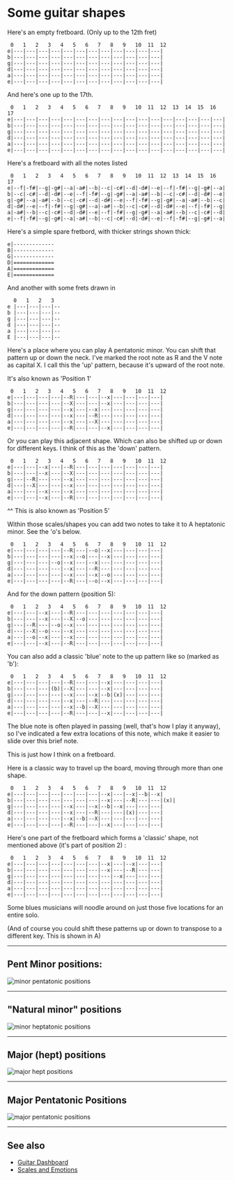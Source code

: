 # Some guitar shapes

Here's an empty fretboard. (Only up to the 12th fret)

     0   1   2   3   4   5   6   7   8   9   10  11  12
    e|---|---|---|---|---|---|---|---|---|---|---|---|
    b|---|---|---|---|---|---|---|---|---|---|---|---|
    g|---|---|---|---|---|---|---|---|---|---|---|---|
    d|---|---|---|---|---|---|---|---|---|---|---|---|
    a|---|---|---|---|---|---|---|---|---|---|---|---|
    e|---|---|---|---|---|---|---|---|---|---|---|---|

And here's one up to the 17th.

     0   1   2   3   4   5   6   7   8   9   10  11  12  13  14  15  16  17
    e|---|---|---|---|---|---|---|---|---|---|---|---|---|---|---|---|---|
    b|---|---|---|---|---|---|---|---|---|---|---|---|---|---|---|---|---|
    g|---|---|---|---|---|---|---|---|---|---|---|---|---|---|---|---|---|
    d|---|---|---|---|---|---|---|---|---|---|---|---|---|---|---|---|---|
    a|---|---|---|---|---|---|---|---|---|---|---|---|---|---|---|---|---|
    e|---|---|---|---|---|---|---|---|---|---|---|---|---|---|---|---|---|


Here's a fretboard with all the notes listed

     0   1   2   3   4   5   6   7   8   9   10  11  12  13  14  15  16  17
    e|--f|-f#|--g|-g#|--a|-a#|--b|--c|-c#|--d|-d#|--e|--f|-f#|--g|-g#|--a|
    b|--c|-c#|--d|-d#|--e|--f|-f#|--g|-g#|--a|-a#|--b|--c|-c#|--d|-d#|--e|
    g|-g#|--a|-a#|--b|--c|-c#|--d|-d#|--e|--f|-f#|--g|-g#|--a|-a#|--b|--c|
    d|-d#|--e|--f|-f#|--g|-g#|--a|-a#|--b|--c|-c#|--d|-d#|--e|--f|-f#|--g|
    a|-a#|--b|--c|-c#|--d|-d#|--e|--f|-f#|--g|-g#|--a|-a#|--b|--c|-c#|--d|
    e|--f|-f#|--g|-g#|--a|-a#|--b|--c|-c#|--d|-d#|--e|--f|-f#|--g|-g#|--a|

Here's a simple spare fretbord, with thicker strings shown thick:

    e|-------------
    B|-------------
    G|-------------
    D|=============
    A|=============
    E|=============

And another with some frets drawn in
    
      0   1   2   3 
    e |---|---|---|--
    b |---|---|---|--
    g |---|---|---|--
    d |---|---|---|--
    a |---|---|---|--
    E |---|---|---|--
    
    
Here's a place where you can play A pentatonic minor. You can shift that pattern up or down the neck.
I've marked the root note as R and the V note as capital X.
I call this the 'up' pattern, because it's upward of the root note.

It's also known as 'Position 1'

     0   1   2   3   4   5   6   7   8   9   10  11  12
    e|---|---|---|---|--R|---|---|--x|---|---|---|---|
    b|---|---|---|---|--X|---|---|--x|---|---|---|---|
    g|---|---|---|---|--x|---|--x|---|---|---|---|---|
    d|---|---|---|---|--x|---|--R|---|---|---|---|---|
    a|---|---|---|---|--x|---|--X|---|---|---|---|---|
    e|---|---|---|---|--R|---|---|--x|---|---|---|---|


Or you can play this adjacent shape. Which can also be shifted up or down for different keys.
I think of this as the 'down' pattern.

     0   1   2   3   4   5   6   7   8   9   10  11  12
    e|---|---|--x|---|--R|---|---|---|---|---|---|---|
    b|---|---|--x|---|--X|---|---|---|---|---|---|---|
    g|---|--R|---|---|--x|---|---|---|---|---|---|---|
    d|---|--X|---|---|--x|---|---|---|---|---|---|---|
    a|---|---|--x|---|--x|---|---|---|---|---|---|---|
    e|---|---|--x|---|--R|---|---|---|---|---|---|---|

^^ This is also known as 'Position 5'
    
Within those scales/shapes you can add two notes to take it to A heptatonic minor. See the 'o's below.

     0   1   2   3   4   5   6   7   8   9   10  11  12
    e|---|---|---|---|--R|---|--o|--x|---|---|---|---|
    b|---|---|---|---|--x|--o|---|--x|---|---|---|---|
    g|---|---|---|--o|--x|---|--x|---|---|---|---|---|
    d|---|---|---|---|--x|---|--R|---|---|---|---|---|
    a|---|---|---|---|--x|---|--x|--o|---|---|---|---|
    e|---|---|---|---|--R|---|--o|--x|---|---|---|---|

And for the down pattern  (position 5):

     0   1   2   3   4   5   6   7   8   9   10  11  12
    e|---|---|--x|---|--R|---|---|---|---|---|---|---|
    b|---|---|--x|---|--X|--o|---|---|---|---|---|---|
    g|---|--R|---|--o|--x|---|---|---|---|---|---|---|
    d|---|--X|--o|---|--x|---|---|---|---|---|---|---|
    a|---|--o|--x|---|--x|---|---|---|---|---|---|---|
    e|---|---|--x|---|--R|---|---|---|---|---|---|---|

You can also add a classic 'blue' note to the up pattern like so (marked as 'b'):

     0   1   2   3   4   5   6   7   8   9   10  11  12
    e|---|---|---|---|--R|---|---|--x|---|---|---|---|
    b|---|---|---|(b)|--X|---|---|--x|---|---|---|---|
    g|---|---|---|---|--x|---|--x|--b|(x)|---|---|---|
    d|---|---|---|---|--x|---|--R|---|---|---|---|---|
    a|---|---|---|---|--x|--b|--X|---|---|---|---|---|
    e|---|---|---|---|--R|---|---|--x|---|---|---|---|

The blue note is often played in passing (well, that's how I play it anyway), so I've indicated a few extra locations of this note, which make it easier to slide over this brief note.

This is just how I think on a fretboard. 

Here is a classic way to travel up the board, moving through more than one shape.

     0   1   2   3   4   5   6   7   8   9   10  11  12
    e|---|---|---|---|---|---|---|--x|---|--x|--b|--x|
    b|---|---|---|---|---|---|---|--x|---|--R|---|---|(x)|
    g|---|---|---|---|--x|---|--x|--b|--x|---|---|---|
    d|---|---|---|---|--x|---|--R|---|---|(x)|---|---|
    a|---|---|---|---|--x|--b|--X|---|---|---|---|---|
    e|---|---|---|---|--R|---|---|--x|---|---|---|---|

Here's one part of the fretboard which forms a 'classic' shape, not mentioned above (it's part of position 2) :

     0   1   2   3   4   5   6   7   8   9   10  11  12
    e|---|---|---|---|---|---|---|--x|---|--x|---|---|
    b|---|---|---|---|---|---|---|--x|---|--R|---|---|
    g|---|---|---|---|---|---|---|---|--x|---|---|---|
    d|---|---|---|---|---|---|---|---|---|---|---|---|
    a|---|---|---|---|---|---|---|---|---|---|---|---|
    e|---|---|---|---|---|---|---|---|---|---|---|---|

    
Some blues musicians will noodle around on just those five locations for an entire solo.

(And of course you could shift these patterns up or down to transpose to a different key. This is shown in A)

------



## Pent Minor positions:

![minor pentatonic positions](minorpentatonicpositionsG.png)


------


## "Natural minor" positions

![minor heptatonic positions](minorheptatonicpositions.png)


------

## Major (hept) positions

![major hept positions](majorheptatonicpositions.png)


------


## Major Pentatonic Positions

![major pentatonic positions](majorpentatonicpositions.png)


------

## See also

* [Guitar Dashboard](/guitar_dashboard.md)
* [Scales and Emotions](/scales_and_emotions.md)